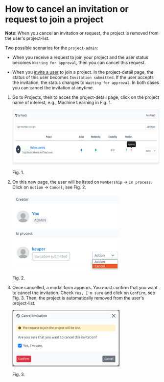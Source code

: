 # How to cancel an invitation or request to join a project

**Note**:  When you cancel an invitation or request, the project is removed from the user's project-list.

Two possible scenarios for the `project-admin`:

- When you receive a request to join your project and the user status becomes `Waiting for approval`, then you can cancel this request.

- When you [invite a user](./../project-invite/project-invite.md) to join a project. In the project-detail page, the status of this user becomes `Invitation submitted`. If the user accepts the invitation, the status changes to `Waiting for approval`. In both cases you can cancel the invitation at anytime.


1. Go to Projects, then to acces the project-detail page, click on the project name of interest, e.g., Machine Learning in Fig. 1.

    <img src="images/project-request-accept-list-admin.png" alt="project-request-accept-list-admin.png" width="850" height="180" class="jop-noMdConv">

    Fig. 1.
    
2. On this new page, the user will be listed on `Membership` -> `In process`. Click on `Action` -> `Cancel`, see Fig. 2. 
    
    <img src="images/project-invite-cancel-admin-list.png" alt="project-invite-cancel-admin-list.png" width="350">
    
    Fig. 2.
    
2.  Once cancelled, a modal form appears. You must confirm that you want to cancel the invitation. Check `Yes, I'm sure` and click on `Confirm`, see Fig. 3. Then, the project is automatically removed from the user's project-list.
    
    <img src="images/project-membership-waiting-cancel-modal.png" alt="project-membership-waiting-cancel-modal.png" width="350">
    
    Fig. 3.
   
